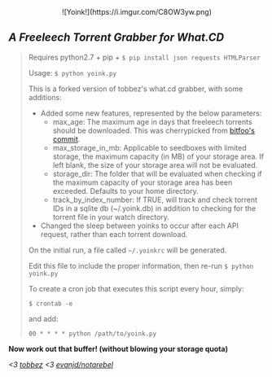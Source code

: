 <center>![Yoink!](https://i.imgur.com/C8OW3yw.png)</center>

*A Freeleech Torrent Grabber for What.CD*
---

>Requires python2.7 + pip + `$ pip install json requests HTMLParser`
>
>Usage: `$ python yoink.py`
>
>This is a forked version of tobbez's what.cd grabber, with some additions:
>* Added some new features, represented by the below parameters:
>	* max_age: The maximum age in days that freeleech torrents should be downloaded. This was cherrypicked from [bitfoo's commit](https://github.com/bitfoo/yoink/commit/2b980191c80f8c17b83235fcd431ed7af53af4e8).
>	* max_storage_in_mb: Applicable to seedboxes with limited storage, the maximum capacity (in MB) of your storage area. If left blank, the size of your storage area will not be evaluated.
>	* storage_dir: The folder that will be evaluated when checking if the maximum capacity of your storage area has been exceeded. Defaults to your home directory.
>	* track_by_index_number: If TRUE, will track and check torrent IDs in a sqlite db (~/.yoink.db) in addition to checking for the torrent file in your watch directory.
>* Changed the sleep between yoinks to occur after each API request, rather than each torrent download.
>
>On the initial run, a file called `~/.yoinkrc` will be generated.
>
>Edit this file to include the proper information, then re-run `$ python yoink.py`
>
>To create a cron job that executes this script every hour, simply:
>
>`$ crontab -e`
>
>and add:
>
>`00 * * * * python /path/to/yoink.py`


**Now work out that buffer! (without blowing your storage quota)**

*<3 [tobbez](https://what.cd/user.php?id=605)*
*<3 [evanjd/notarebel](https://what.cd/user.php?id=417)*